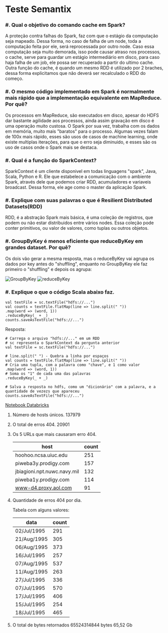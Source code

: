 # Teste Semantix

### #. Qual o objetivo do comando cache​ ​em Spark?

A proteção contra falhas do Spark, faz com que o estágio da computação seja mapeado.
Dessa forma, no caso de falha de um node, toda a computação feita por ele, será reprocessada por outro node.
Caso essa computação seja muito demorada, isso pode causar atraso nos processos, o cache, serve para guardar um estágio intermediário em disco, para caso haja falha de um job, ele possa ser recuperado a partir do ultimo cache.
Outra função do cache, é quando um mesmo RDD é utilizado por 2 braches, dessa forma explicitamos que não deverá ser recalculado o RDD do começo.


### #. O mesmo código implementado em Spark é normalmente mais rápido que a implementação equivalente em MapReduce. Por quê?

Os processos em MapReduce, são executados em disco, apesar do HDFS dar bastante agilidade aos processos, ainda assim gravação em disco é uma operação muito custosa.
O Spark por sua vez, trabalha com os dados em memória, muito mais "baratos" para o processo.
Algumas vezes falam de 100x mais rápido, esses são usos de casos de machine learning, onde existe multiplas iterações, para que o erro seja diminuido, e esses são os uso de casos onde o Spark mais se destaca.


### #. Qual é a função do SparkContext​?
SparkContext é um cliente disponivel em todas linguagens "spark", Java, Scala, Python e R. Ele que estabelece a comunicação com o ambiente Spark, através dele que podemos criar RDD, acumuladores e variaveis broadcast.
Dessa forma, ele age como o master da aplicação Spark.

### #. Explique com suas palavras o que é Resilient​ ​Distributed​ ​Datasets​ (RDD)

RDD, é a abstração Spark mais básica, é uma coleção de registros, que podem ou não estar distribuidos entre vários nodes. Essa coleção pode conter primitivos, ou valor de valores, como tuplas ou outros objetos.


### #. GroupByKey​ ​é menos eficiente que reduceByKey​ ​em grandes dataset. Por quê?
Os dois vão gerar a mesma resposta, mas o reduceByKey​ vai agrupa os dados por key antes do "shuffling", enquanto no GroupByKey​ ele faz primeiro o "shuffling" e depois os agrupa:

![GroupByKey​](https://databricks.gitbooks.io/databricks-spark-knowledge-base/content/images/group_by.png)
![reduceByKey​](https://databricks.gitbooks.io/databricks-spark-knowledge-base/content/images/reduce_by.png)

### #. Explique o que o código Scala abaixo faz.
```
val textFile = sc.textFile("hdfs://...")
val counts = textFile.flatMap(line => line.split(" "))
.map(word => (word, 1))
.reduceByKey(_ + _)
counts.saveAsTextFile("hdfs://...")
```

Resposta:

```
# Carrega o arquivo "hdfs://..." em um RDD
# sc representa o SparkContext da pergunta anterior
val textFile = sc.textFile("hdfs://...")

# line.split(" ") - Quebra a linha por espaços
val counts = textFile.flatMap(line => line.split(" "))
# Cria uma tupla, com a palavra como "chave", e 1 como valor
.map(word => (word, 1))
# Soma os "1" de cada uma das palavras
.reduceByKey(_ + _)

# Salva a resposta no hdfs, como um "dicionário" com a palavra, e a quantidade de vezezs que apareceu
counts.saveAsTextFile("hdfs://...")
```



[Notebook Databricks](https://databricks-prod-cloudfront.cloud.databricks.com/public/4027ec902e239c93eaaa8714f173bcfc/5522798005706053/2618432091235301/596744009780023/latest.html
)

1. Número de hosts únicos.
137979

2. O total de erros 404.
20901
3. Os 5 URLs que mais causaram erro 404.

    |host                       |count|
    |---------------------------|-----|
    |hoohoo.ncsa.uiuc.edu       |251  |
    |piweba3y.prodigy.com       |157  |
    |jbiagioni.npt.nuwc.navy.mil|132  |
    |piweba1y.prodigy.com       |114  |
    |www-d4.proxy.aol.com       |91   |

4. Quantidade de erros 404 por dia.

    Tabela com alguns valores:
    
    |data        |count|
    |------------|-----|
    |02/Jul/1995 |291  |
    |21/Aug/1995 |305  |
    |06/Aug/1995 |373  |
    |16/Jul/1995 |257  |
    |07/Aug/1995 |537  |
    |11/Aug/1995 |263  |
    |27/Jul/1995 |336  |
    |07/Jul/1995 |570  |
    |17/Jul/1995 |406  |
    |15/Jul/1995 |254  |
    |18/Jul/1995 |465  |

5. O total de bytes retornados
    65524314844 bytes
    65,52 Gb